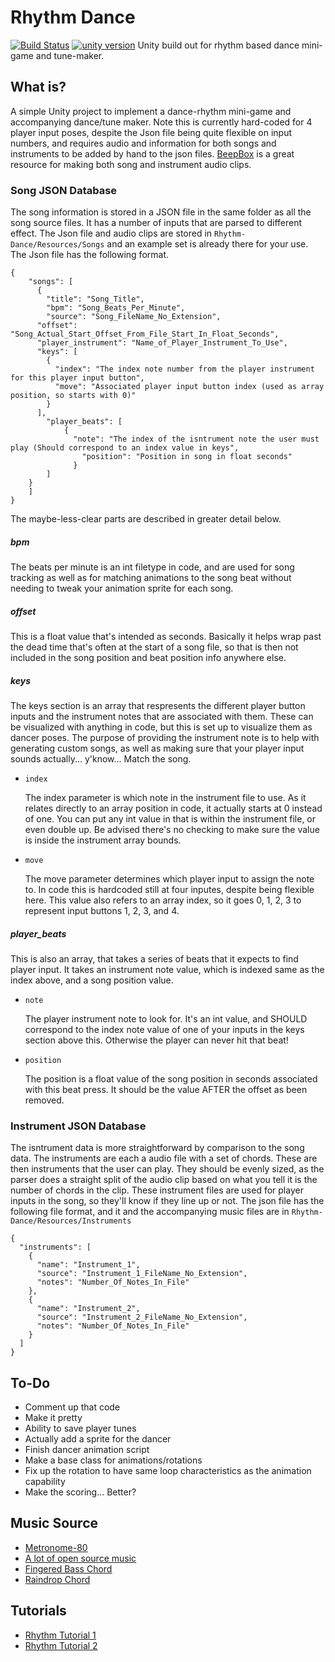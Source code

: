 # Rhythm Dance
[![Build Status](https://api.travis-ci.com/reakain/Rhythm-Dance.svg?branch=master)](https://travis-ci.com/reakain/Rhythm-Dance)
[![unity version](https://img.shields.io/badge/unity%20version-2019.1.14f1-green.svg)]()
Unity build out for rhythm based dance mini-game and tune-maker. 

## What is?
A simple Unity project to implement a dance-rhythm mini-game and accompanying dance/tune maker. Note this is currently hard-coded for 4 player input poses, despite the Json file being quite flexible on input numbers, and requires audio and information for both songs and instruments to be added by hand to the json files. [BeepBox](https://www.beepbox.com/) is a great resource for making both song and instrument audio clips.

### Song JSON Database
The song information is stored in a JSON file in the same folder as all the song source files. It has a number of inputs that are parsed to different effect. The Json file and audio clips are stored in ```Rhythm-Dance/Resources/Songs``` and an example set is already there for your use. The Json file has the following format.
```
{
    "songs": [
      {
        "title": "Song_Title",
        "bpm": "Song_Beats_Per_Minute",
        "source": "Song_FileName_No_Extension",
      "offset": "Song_Actual_Start_Offset_From_File_Start_In_Float_Seconds",
      "player_instrument": "Name_of_Player_Instrument_To_Use",
      "keys": [
        {
          "index": "The index note number from the player instrument for this player input button",
          "move": "Associated player input button index (used as array position, so starts with 0)"
        }
      ],
        "player_beats": [
            {
              "note": "The index of the isntrument note the user must play (Should correspond to an index value in keys",
                "position": "Position in song in float seconds"
              }
        ]
    }
    ]
}
```
The maybe-less-clear parts are described in greater detail below.

##### bpm
The beats per minute is an int filetype in code, and are used for song tracking as well as for matching animations to the song beat without needing to tweak your animation sprite for each song.

##### offset
This is a float value that's intended as seconds. Basically it helps wrap past the dead time that's often at the start of a song file, so that is then not included in the song position and beat position info anywhere else.

##### keys
The keys section is an array that respresents the different player button inputs and the instrument notes that are associated with them. These can be visualized with anything in code, but this is set up to visualize them as dancer poses. The purpose of providing the instrument note is to help with generating custom songs, as well as making sure that your player input sounds actually... y'know... Match the song.

 - ```index```
  
   The index parameter is which note in the instrument file to use. As it relates directly to an array position in code, it actually starts at 0 instead of one. You can put any int value in that is within the instrument file, or even double up. Be advised there's no checking to make sure the value is inside the instrument array bounds. 
 - ```move```
  
   The move parameter determines which player input to assign the note to. In code this is hardcoded still at four inputes, despite being flexible here. This value also refers to an array index, so it goes 0, 1, 2, 3 to represent input buttons 1, 2, 3, and 4.

##### player_beats
This is also an array, that takes a series of beats that it expects to find player input. It takes an instrument note value, which is indexed same as the index above, and a song position value.

 - ```note```
  
   The player instrument note to look for. It's an int value, and SHOULD correspond to the index note value of one of your inputs in the keys section above this. Otherwise the player can never hit that beat!
 - ```position```
  
   The position is a float value of the song position in seconds associated with this beat press. It should be the value AFTER the offset as been removed.

### Instrument JSON Database
The isntrument data is more straightforward by comparison to the song data. The instruments are each a audio file with a set of chords. These are then instruments that the user can play. They should be evenly sized, as the parser does a straight split of the audio clip based on what you tell it is the number of chords in the clip. These instrument files are used for player inputs in the song, so they'll know if they line up or not. The json file has the following file format, and it and the accompanying music files are in ```Rhythm-Dance/Resources/Instruments```
```
{
  "instruments": [
    {
      "name": "Instrument_1",
      "source": "Instrument_1_FileName_No_Extension",
      "notes": "Number_Of_Notes_In_File"
    },
    {
      "name": "Instrument_2",
      "source": "Instrument_2_FileName_No_Extension",
      "notes": "Number_Of_Notes_In_File"
    }
  ]
}
```

## To-Do
 - Comment up that code
 - Make it pretty
 - Ability to save player tunes
 - Actually add a sprite for the dancer
 - Finish dancer animation script
 - Make a base class for animations/rotations
 - Fix up the rotation to have same loop characteristics as the animation capability
 - Make the scoring... Better?

## Music Source
 - [Metronome-80](kookyprod.free.fr/bruitages/metronome80.wav)
 - [A lot of open source music](https://soundcloud.com/user-411047148/sets/ascension)
 - [Fingered Bass Chord](https://www.beepbox.co/#7n31s1k0l00e00t2mm0a7g0fj7i0r1o3210T5v1u51q1d5f7y1z6C1c0h0H-IHyiih9999998T5v1u38q1d5f8y1z8C1c0h2Ht7760Md9xb9pb9T1v1u93q1d4f6y2z1C0c2A8F4B0V1Qd007P5aa3E0019T4v1uf0q1z6666ji8k8k3jSBKSJJAArriiiiii07JCABrzrrrrrrr00YrkqHrsrrrrjr005zrAqzrjzrrqr1jRjrqGGrrzsrsA099ijrABJJJIAzrrtirqrqjqixzsrAjrqjiqaqqysttAJqjikikrizrHtBJJAzArzrIsRCITKSS099ijrAJS____Qg99habbCAYrDzh00b4h4h4h4h4h4h4h4h4h4h4h4h4h4h4h4h4h4h4h4h4h4p1sFE_96ShArV6iAp6iApahAp800000)
 - [Raindrop Chord](https://www.beepbox.co/#7n31s1k0l00e00t2mm0a7g0fj7i0r1o3210T1v1u3aq1d5f8y1z6C1c0A9F4B0V1Q07e0Pc436E006cT5v1u38q1d5f8y1z8C1c0h2Ht7760Md9xb9pb9T1v1u93q1d4f6y2z1C0c2A8F4B0V1Qd007P5aa3E0019T4v1uf0q1z6666ji8k8k3jSBKSJJAArriiiiii07JCABrzrrrrrrr00YrkqHrsrrrrjr005zrAqzrjzrrqr1jRjrqGGrrzsrsA099ijrABJJJIAzrrtirqrqjqixzsrAjrqjiqaqqysttAJqjikikrizrHtBJJAzArzrIsRCITKSS099ijrAJS____Qg99habbCAYrDzh00b4h4h4h4h4h4h4h4h4h4h4h4h4h4h4h4h4h4h4h4h4h4p1sFE_96ShArV6iAp6iApahAp800000)


## Tutorials
 - [Rhythm Tutorial 1](https://www.gamasutra.com/blogs/GrahamTattersall/20190515/342454/Coding_to_the_Beat__Under_the_Hood_of_a_Rhythm_Game_in_Unity.php)
 - [Rhythm Tutorial 2](https://www.gamasutra.com/blogs/YuChao/20170316/293814/Music_Syncing_in_Rhythm_Games.php)